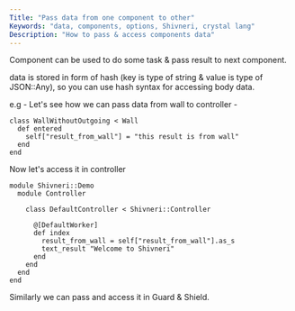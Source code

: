 ```yaml
---
Title: "Pass data from one component to other"
Keywords: "data, components, options, Shivneri, crystal lang"
Description: "How to pass & access components data"
---
```


Component can be used to do some task & pass result to next component. 

data is stored in form of hash (key is type of string & value is type of JSON::Any), so you can use hash syntax for accessing body data.

e.g - Let's see how we can pass data from wall to controller - 

```
class WallWithoutOutgoing < Wall
  def entered
    self["result_from_wall"] = "this result is from wall"
  end
end
```

Now let's access it in controller

```
module Shivneri::Demo
  module Controller

    class DefaultController < Shivneri::Controller

      @[DefaultWorker]
      def index
        result_from_wall = self["result_from_wall"].as_s
        text_result "Welcome to Shivneri"
      end
    end
  end
end
```

Similarly we can pass and access it in Guard & Shield.